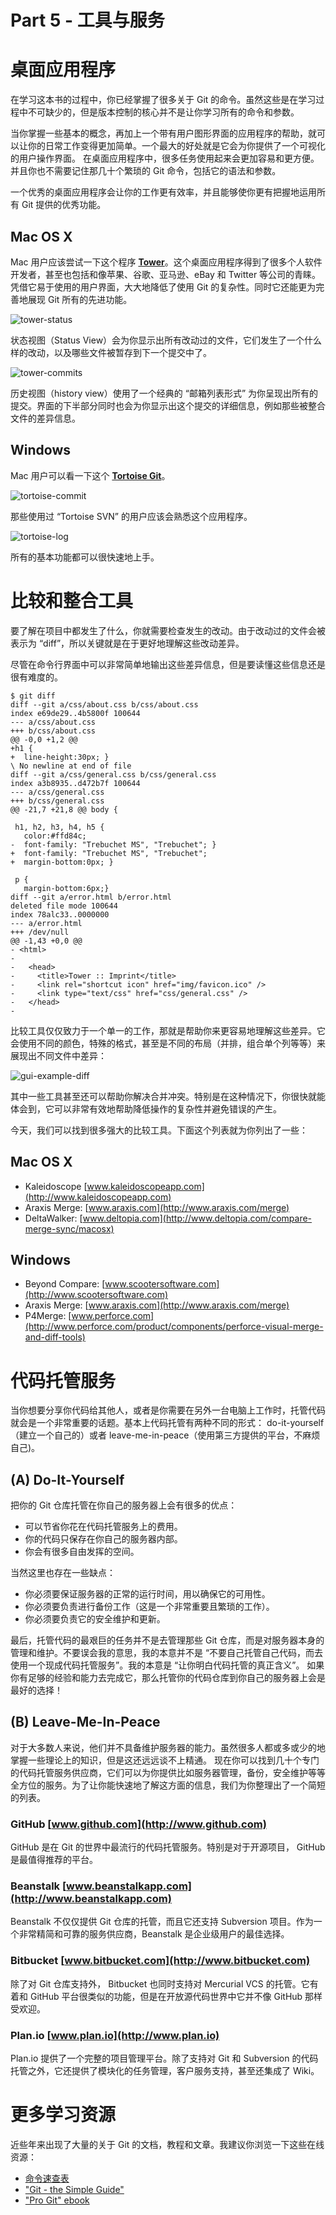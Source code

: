 # Part 5 - 工具与服务

# 桌面应用程序

在学习这本书的过程中，你已经掌握了很多关于 Git 的命令。虽然这些是在学习过程中不可缺少的，但是版本控制的核心并不是让你学习所有的命令和参数。

当你掌握一些基本的概念，再加上一个带有用户图形界面的应用程序的帮助，就可以让你的日常工作变得更加简单。一个最大的好处就是它会为你提供了一个可视化的用户操作界面。 在桌面应用程序中，很多任务使用起来会更加容易和更方便。并且你也不需要记住那几十个繁琐的 Git 命令，包括它的语法和参数。

一个优秀的桌面应用程序会让你的工作更有效率，并且能够使你更有把握地运用所有 Git 提供的优秀功能。

## Mac OS X

Mac 用户应该尝试一下这个程序 [**Tower**](http://www.git-tower.com/?utm_source=learn-git&utm_medium=ebook-commandline&utm_campaign=learn-git)。这个桌面应用程序得到了很多个人软件开发者，甚至也包括和像苹果、谷歌、亚马逊、eBay 和 Twitter 等公司的青睐。 凭借它易于使用的用户界面，大大地降低了使用 Git 的复杂性。同时它还能更为完善地展现 Git 所有的先进功能。

![tower-status](img/tower-status.jpg)

状态视图（Status View）会为你显示出所有改动过的文件，它们发生了一个什么样的改动，以及哪些文件被暂存到下一个提交中了。

![tower-commits](img/tower-commits.jpg)

历史视图（history view）使用了一个经典的 “邮箱列表形式” 为你呈现出所有的提交。界面的下半部分同时也会为你显示出这个提交的详细信息，例如那些被整合文件的差异信息。

## Windows

Mac 用户可以看一下这个 [**Tortoise Git**](http://code.google.com/p/tortoisegit/)。

![tortoise-commit](img/tortoise-commit.jpg)

那些使用过 “Tortoise SVN” 的用户应该会熟悉这个应用程序。

![tortoise-log](img/tortoise-log.jpg)

所有的基本功能都可以很快速地上手。

# 比较和整合工具

要了解在项目中都发生了什么，你就需要检查发生的改动。由于改动过的文件会被表示为 “diff”，所以关键就是在于更好地理解这些改动差异。

尽管在命令行界面中可以非常简单地输出这些差异信息，但是要读懂这些信息还是很有难度的。

```
$ git diff
diff --git a/css/about.css b/css/about.css
index e69de29..4b5800f 100644
--- a/css/about.css
+++ b/css/about.css
@@ -0,0 +1,2 @@
+h1 {
+  line-height:30px; }
\ No newline at end of file
diff --git a/css/general.css b/css/general.css
index a3b8935..d472b7f 100644
--- a/css/general.css
+++ b/css/general.css
@@ -21,7 +21,8 @@ body {

 h1, h2, h3, h4, h5 {
   color:#ffd84c;
-  font-family: "Trebuchet MS", "Trebuchet"; }
+  font-family: "Trebuchet MS", "Trebuchet";
+  margin-bottom:0px; }

 p {
   margin-bottom:6px;}
diff --git a/error.html b/error.html
deleted file mode 100644
index 78alc33..0000000
--- a/error.html
+++ /dev/null
@@ -1,43 +0,0 @@
- <html>
- 
-   <head>
-     <title>Tower :: Imprint</title>
-     <link rel="shortcut icon" href="img/favicon.ico" />
-     <link type="text/css" href="css/general.css" />
-   </head>
- 
```

比较工具仅仅致力于一个单一的工作，那就是帮助你来更容易地理解这些差异。它会使用不同的颜色，特殊的格式，甚至是不同的布局（并排，组合单个列等等）来展现出不同文件中差异：

![gui-example-diff](img/gui-example-diff.jpg)

其中一些工具甚至还可以帮助你解决合并冲突。特别是在这种情况下，你很快就能体会到，它可以非常有效地帮助降低操作的复杂性并避免错误的产生。

今天，我们可以找到很多强大的比较工具。下面这个列表就为你列出了一些：

## Mac OS X

*   Kaleidoscope [www.kaleidoscopeapp.com](http://www.kaleidoscopeapp.com)
*   Araxis Merge: [www.araxis.com](http://www.araxis.com/merge)
*   DeltaWalker: [www.deltopia.com](http://www.deltopia.com/compare-merge-sync/macosx)

## Windows

*   Beyond Compare: [www.scootersoftware.com](http://www.scootersoftware.com)
*   Araxis Merge: [www.araxis.com](http://www.araxis.com/merge)
*   P4Merge: [www.perforce.com](http://www.perforce.com/product/components/perforce-visual-merge-and-diff-tools)

# 代码托管服务

当你想要分享你代码给其他人，或者是你需要在另外一台电脑上工作时，托管代码就会是一个非常重要的话题。基本上代码托管有两种不同的形式： do-it-yourself（建立一个自己的）或者 leave-me-in-peace（使用第三方提供的平台，不麻烦自己)。

## (A) Do-It-Yourself

把你的 Git 仓库托管在你自己的服务器上会有很多的优点：

*   可以节省你花在代码托管服务上的费用。
*   你的代码只保存在你自己的服务器内部。
*   你会有很多自由发挥的空间。

当然这里也存在一些缺点：

*   你必须要保证服务器的正常的运行时间，用以确保它的可用性。
*   你必须要负责进行备份工作（这是一个非常重要且繁琐的工作）。
*   你必须要负责它的安全维护和更新。

最后，托管代码的最艰巨的任务并不是去管理那些 Git 仓库，而是对服务器本身的管理和维护。不要误会我的意思，我的本意并不是 “不要自己托管自己代码，而去使用一个现成代码托管服务”。我的本意是 “让你明白代码托管的真正含义”。 如果你有足够的经验和能力去完成它，那么托管你的代码仓库到你自己的服务器上会是最好的选择！

## (B) Leave-Me-In-Peace

对于大多数人来说，他们并不具备维护服务器的能力。虽然很多人都或多或少的地掌握一些理论上的知识，但是这还远远谈不上精通。 现在你可以找到几十个专门的代码托管服务供应商，它们可以为你提供比如服务器管理，备份，安全维护等等全方位的服务。为了让你能快速地了解这方面的信息，我们为你整理出了一个简短的列表。

### GitHub [www.github.com](http://www.github.com)

GitHub 是在 Git 的世界中最流行的代码托管服务。特别是对于开源项目， GitHub 是最值得推荐的平台。

### Beanstalk [www.beanstalkapp.com](http://www.beanstalkapp.com)

Beanstalk 不仅仅提供 Git 仓库的托管，而且它还支持 Subversion 项目。作为一个非常精简和可靠的服务供应商，Beanstalk 是企业级用户的最佳选择。

### Bitbucket [www.bitbucket.com](http://www.bitbucket.com)

除了对 Git 仓库支持外， Bitbucket 也同时支持对 Mercurial VCS 的托管。它有着和 GitHub 平台很类似的功能，但是在开放源代码世界中它并不像 GitHub 那样受欢迎。

### Plan.io [www.plan.io](http://www.plan.io)

Plan.io 提供了一个完整的项目管理平台。除了支持对 Git 和 Subversion 的代码托管之外，它还提供了模块化的任务管理，客户服务支持，甚至还集成了 Wiki。

# 更多学习资源

近些年来出现了大量的关于 Git 的文档，教程和文章。我建议你浏览一下这些在线资源：

*   [命令速查表](https://www.git-tower.com/blog/git-cheat-sheet-cn)
*   ["Git - the Simple Guide"](http://rogerdudler.github.io/git-guide/)
*   ["Pro Git" ebook](http://git-scm.com/book)